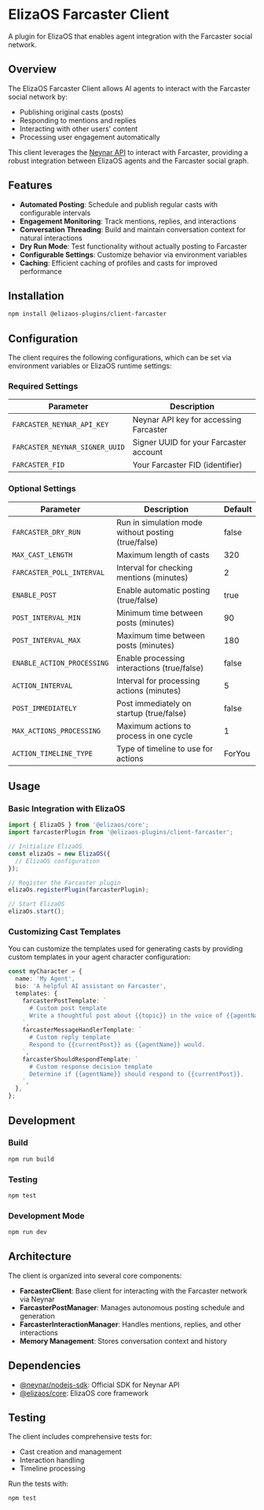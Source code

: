 # ElizaOS Farcaster Client

A plugin for ElizaOS that enables agent integration with the Farcaster social network.

## Overview

The ElizaOS Farcaster Client allows AI agents to interact with the Farcaster social network by:

- Publishing original casts (posts)
- Responding to mentions and replies
- Interacting with other users' content
- Processing user engagement automatically

This client leverages the [Neynar API](https://neynar.com) to interact with Farcaster, providing a robust integration between ElizaOS agents and the Farcaster social graph.

## Features

- **Automated Posting**: Schedule and publish regular casts with configurable intervals
- **Engagement Monitoring**: Track mentions, replies, and interactions
- **Conversation Threading**: Build and maintain conversation context for natural interactions
- **Dry Run Mode**: Test functionality without actually posting to Farcaster
- **Configurable Settings**: Customize behavior via environment variables
- **Caching**: Efficient caching of profiles and casts for improved performance

## Installation

```bash
npm install @elizaos-plugins/client-farcaster
```

## Configuration

The client requires the following configurations, which can be set via environment variables or ElizaOS runtime settings:

### Required Settings

| Parameter                      | Description                            |
| ------------------------------ | -------------------------------------- |
| `FARCASTER_NEYNAR_API_KEY`     | Neynar API key for accessing Farcaster |
| `FARCASTER_NEYNAR_SIGNER_UUID` | Signer UUID for your Farcaster account |
| `FARCASTER_FID`                | Your Farcaster FID (identifier)        |

### Optional Settings

| Parameter                  | Description                                         | Default |
| -------------------------- | --------------------------------------------------- | ------- |
| `FARCASTER_DRY_RUN`        | Run in simulation mode without posting (true/false) | false   |
| `MAX_CAST_LENGTH`          | Maximum length of casts                             | 320     |
| `FARCASTER_POLL_INTERVAL`  | Interval for checking mentions (minutes)            | 2       |
| `ENABLE_POST`              | Enable automatic posting (true/false)               | true    |
| `POST_INTERVAL_MIN`        | Minimum time between posts (minutes)                | 90      |
| `POST_INTERVAL_MAX`        | Maximum time between posts (minutes)                | 180     |
| `ENABLE_ACTION_PROCESSING` | Enable processing interactions (true/false)         | false   |
| `ACTION_INTERVAL`          | Interval for processing actions (minutes)           | 5       |
| `POST_IMMEDIATELY`         | Post immediately on startup (true/false)            | false   |
| `MAX_ACTIONS_PROCESSING`   | Maximum actions to process in one cycle             | 1       |
| `ACTION_TIMELINE_TYPE`     | Type of timeline to use for actions                 | ForYou  |

## Usage

### Basic Integration with ElizaOS

```typescript
import { ElizaOS } from '@elizaos/core';
import farcasterPlugin from '@elizaos-plugins/client-farcaster';

// Initialize ElizaOS
const elizaOs = new ElizaOS({
  // ElizaOS configuration
});

// Register the Farcaster plugin
elizaOs.registerPlugin(farcasterPlugin);

// Start ElizaOS
elizaOs.start();
```

### Customizing Cast Templates

You can customize the templates used for generating casts by providing custom templates in your agent character configuration:

```typescript
const myCharacter = {
  name: 'My Agent',
  bio: 'A helpful AI assistant on Farcaster',
  templates: {
    farcasterPostTemplate: `
      # Custom post template
      Write a thoughtful post about {{topic}} in the voice of {{agentName}}.
    `,
    farcasterMessageHandlerTemplate: `
      # Custom reply template
      Respond to {{currentPost}} as {{agentName}} would.
    `,
    farcasterShouldRespondTemplate: `
      # Custom response decision template
      Determine if {{agentName}} should respond to {{currentPost}}.
    `,
  },
};
```

## Development

### Build

```bash
npm run build
```

### Testing

```bash
npm test
```

### Development Mode

```bash
npm run dev
```

## Architecture

The client is organized into several core components:

- **FarcasterClient**: Base client for interacting with the Farcaster network via Neynar
- **FarcasterPostManager**: Manages autonomous posting schedule and generation
- **FarcasterInteractionManager**: Handles mentions, replies, and other interactions
- **Memory Management**: Stores conversation context and history

## Dependencies

- [@neynar/nodejs-sdk](https://www.npmjs.com/package/@neynar/nodejs-sdk): Official SDK for Neynar API
- [@elizaos/core](https://www.npmjs.com/package/@elizaos/core): ElizaOS core framework

## Testing

The client includes comprehensive tests for:

- Cast creation and management
- Interaction handling
- Timeline processing

Run the tests with:

```bash
npm test
```

